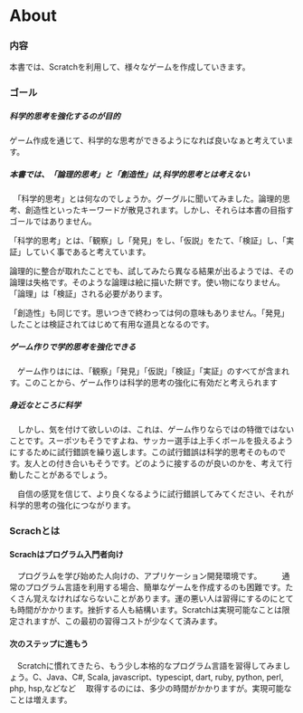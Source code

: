 # About

### 内容
本書では、Scratchを利用して、様々なゲームを作成していきます。

### ゴール

##### 科学的思考を強化するのが目的
ゲーム作成を通じて、科学的な思考ができるようになれば良いなぁと考えています。

##### 本書では、「論理的思考」と「創造性」は,科学的思考とは考えない
　「科学的思考」とは何なのでしょうか。グーグルに聞いてみました。論理的思考、創造性といったキーワードが散見されます。しかし、それらは本書の目指すゴールではありません。

「科学的思考」とは、「観察」し「発見」をし、「仮説」をたて、「検証」し、「実証」していく事であると考えています。

論理的に整合が取れたことでも、試してみたら異なる結果が出るようでは、その論理は失格です。そのような論理は絵に描いた餅です。使い物になりません。「論理」は「検証」される必要があります。

「創造性」も同じです。思いつきで終わっては何の意味もありません。「発見」したことは検証されてはじめて有用な道具となるのです。

##### ゲーム作りで学的思考を強化できる
　ゲーム作りはには、「観察」「発見」「仮説」「検証」「実証」のすべてが含まれす。このことから、ゲーム作りは科学的思考の強化に有効だと考えられます

##### 身近なところに科学
　しかし、気を付けて欲しいのは、これは、ゲーム作りならではの特徴ではないことです。スーポツもそうですよね、サッカー選手は上手くボールを扱えるようにするために試行錯誤を繰り返します。この試行錯誤は科学的思考そのものです。友人との付き合いもそうです。どのように接するのが良いのかを、考えて行動したことがあるでしょう。

　自信の感覚を信じて、より良くなるように試行錯誤してみてください、それが科学的思考の強化につながります。
　



### Scrachとは

#### Scrachはプログラム入門者向け
　プログラムを学び始めた人向けの、アプリケーション開発環境です。
　
　通常のプログラム言語を利用する場合、簡単なゲームを作成するのも困難です。たくさん覚えなければならないことがあります。運の悪い人は習得にするのにとても時間がかかります。挫折する人も結構います。Scratchは実現可能なことは限定されますが、この最初の習得コストが少なくて済みます。


#### 次のステップに進もう
　Scratchに慣れてきたら、もう少し本格的なプログラム言語を習得してみましょう。C、Java、C#, Scala, javascript、typescipt, dart, ruby, python, perl, php, hsp,などなど
　取得するのには、多少の時間がかかりますが。実現可能なことは増えます。
　


